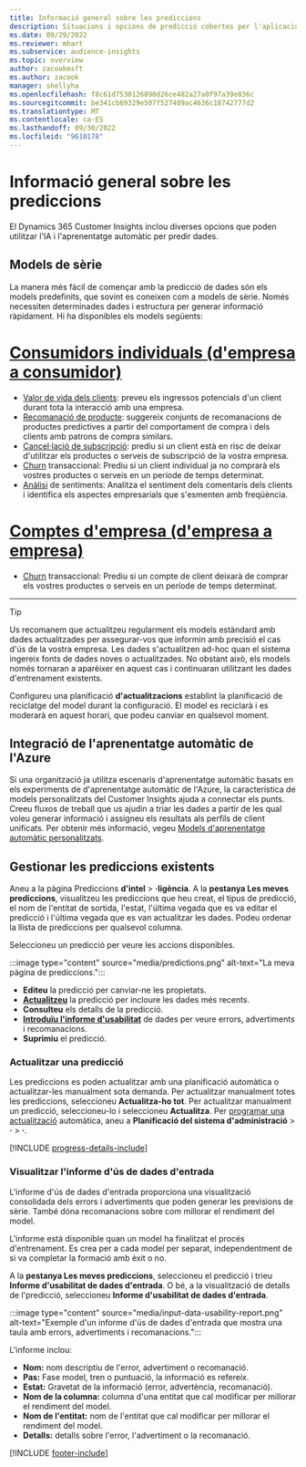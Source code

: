 ```yaml
---
title: Informació general sobre les prediccions
description: Situacions i opcions de predicció cobertes per l'aplicació del Dynamics 365 Customer Insights.
ms.date: 09/29/2022
ms.reviewer: mhart
ms.subservice: audience-insights
ms.topic: overview
author: zacookmsft
ms.author: zacook
manager: shellyha
ms.openlocfilehash: f8c61d7530126890d26ce482a27a0f97a39e836c
ms.sourcegitcommit: be341cb69329e507f527409ac4636c18742777d2
ms.translationtype: MT
ms.contentlocale: ca-ES
ms.lasthandoff: 09/30/2022
ms.locfileid: "9610178"
---
```

# <a name="predictions-overview"></a>Informació general sobre les prediccions

El Dynamics 365 Customer Insights inclou diverses opcions que poden utilitzar l'IA i l'aprenentatge automàtic per predir dades.

## <a name="out-of-box-models"></a>Models de sèrie

La manera més fàcil de començar amb la predicció de dades són els models predefinits, que sovint es coneixen com a models de sèrie. Només necessiten determinades dades i estructura per generar informació ràpidament. Hi ha disponibles els models següents:

# <a name="individual-consumers-b-to-c"></a>[Consumidors individuals (d'empresa a consumidor)](#tab/b2c)

- [Valor de vida dels clients](predict-customer-lifetime-value.md): preveu els ingressos potencials d'un client durant tota la interacció amb una empresa.
- [Recomanació de producte](predict-product-recommendation.md): suggereix conjunts de recomanacions de productes predictives a partir del comportament de compra i dels clients amb patrons de compra similars.
- [Cancel·lació de subscripció](predict-subscription-churn.md): prediu si un client està en risc de deixar d'utilitzar els productes o serveis de subscripció de la vostra empresa.
- [Churn](predict-transactional-churn.md) transaccional: Prediu si un client individual ja no comprarà els vostres productes o serveis en un període de temps determinat.
- [Anàlisi](sentiment-analysis.md) de sentiments: Analitza el sentiment dels comentaris dels clients i identifica els aspectes empresarials que s'esmenten amb freqüència.

# <a name="business-accounts-b-to-b"></a>[Comptes d'empresa (d'empresa a empresa)](#tab/b2b)

- [Churn](predict-transactional-churn.md) transaccional: Prediu si un compte de client deixarà de comprar els vostres productes o serveis en un període de temps determinat.

---

> [!TIP]
> Us recomanem que actualitzeu regularment els models estàndard amb dades actualitzades per assegurar-vos que informin amb precisió el cas d'ús de la vostra empresa. Les dades s'actualitzen ad-hoc quan el sistema ingereix fonts de dades noves o actualitzades. No obstant això, els models només tornaran a aparèixer en aquest cas i continuaran utilitzant les dades d'entrenament existents.
>
> Configureu una planificació **d'actualitzacions** establint la planificació de reciclatge del model durant la configuració. El model es reciclarà i es moderarà en aquest horari, que podeu canviar en qualsevol moment.

## <a name="azure-machine-learning-integration"></a>Integració de l'aprenentatge automàtic de l'Azure

Si una organització ja utilitza escenaris d'aprenentatge automàtic basats en els experiments de d'aprenentatge automàtic de l'Azure, la característica de models personalitzats del Customer Insights ajuda a connectar els punts. Creeu fluxos de treball que us ajudin a triar les dades a partir de les qual voleu generar informació i assigneu els resultats als perfils de client unificats. Per obtenir més informació, vegeu [Models d'aprenentatge automàtic personalitzats](custom-models.md).

## <a name="manage-existing-predictions"></a>Gestionar les prediccions existents

Aneu a la pàgina Prediccions **d'intel** > **·ligència**. A la **pestanya Les meves prediccions**, visualitzeu les prediccions que heu creat, el tipus de predicció, el nom de l'entitat de sortida, l'estat, l'última vegada que es va editar el predicció i l'última vegada que es van actualitzar les dades. Podeu ordenar la llista de prediccions per qualsevol columna.

Seleccioneu un predicció per veure les accions disponibles.

:::image type="content" source="media/predictions.png" alt-text="La meva pàgina de prediccions.":::

- **Editeu** la predicció per canviar-ne les propietats.
- [**Actualitzeu**](#refresh-a-prediction) la predicció per incloure les dades més recents.
- **Consulteu** els detalls de la predicció.
- [**Introduïu l'informe d'usabilitat**](#view-the-input-data-usability-report) de dades per veure errors, advertiments i recomanacions.
- **Suprimiu** el predicció.

### <a name="refresh-a-prediction"></a>Actualitzar una predicció

Les prediccions es poden actualitzar amb una planificació automàtica o actualitzar-les manualment sota demanda. Per actualitzar manualment totes les prediccions, seleccioneu **Actualitza-ho tot**. Per actualitzar manualment un predicció, seleccioneu-lo i seleccioneu **Actualitza**. Per [programar una actualització](schedule-refresh.md) automàtica, aneu a **Planificació del sistema d'administració** > **·** > **·**.

[!INCLUDE [progress-details-include](includes/progress-details-pane.md)]

### <a name="view-the-input-data-usability-report"></a>Visualitzar l'informe d'ús de dades d'entrada

L'informe d'ús de dades d'entrada proporciona una visualització consolidada dels errors i advertiments que poden generar les previsions de sèrie. També dóna recomanacions sobre com millorar el rendiment del model.

L'informe està disponible quan un model ha finalitzat el procés d'entrenament. Es crea per a cada model per separat, independentment de si va completar la formació amb èxit o no.

A la **pestanya Les meves prediccions**, seleccioneu el predicció i trieu **Informe d'usabilitat de dades d'entrada**. O bé, a la visualització de detalls de l'predicció, seleccioneu **Informe d'usabilitat de dades d'entrada**.

:::image type="content" source="media/input-data-usability-report.png" alt-text="Exemple d'un informe d'ús de dades d'entrada que mostra una taula amb errors, advertiments i recomanacions.":::

L'informe inclou:

- **Nom:** nom descriptiu de l'error, advertiment o recomanació.
- **Pas:** Fase model, tren o puntuació, la informació es refereix.
- **Estat:** Gravetat de la informació (error, advertència, recomanació).
- **Nom de la columna:** columna d'una entitat que cal modificar per millorar el rendiment del model.
- **Nom de l'entitat:** nom de l'entitat que cal modificar per millorar el rendiment del model.
- **Detalls:** detalls sobre l'error, l'advertiment o la recomanació.

[!INCLUDE [footer-include](includes/footer-banner.md)]
